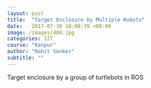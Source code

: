 ```yaml
---
layout: post
title:  "Target Enclosure by Multiple Robots"
date:   2017-07-30 18:08:39 +00:00
image: /images/404.jpg
categories: IIT
course: "Kanpur"
author: "Rohit Sonker"
subtitle: ""
---
```

Target enclosure by a group of turtlebots in ROS
